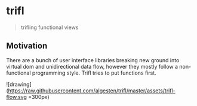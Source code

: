trifl
=====

> trifling functional views

Motivation
----------

There are a bunch of user interface libraries breaking new ground into
virtual dom and unidirectional data flow, however they mostly follow a
non-functional programming style. Trifl tries to put functions first.

![drawing](https://raw.githubusercontent.com/algesten/trifl/master/assets/trifl-flow.svg =300px)
